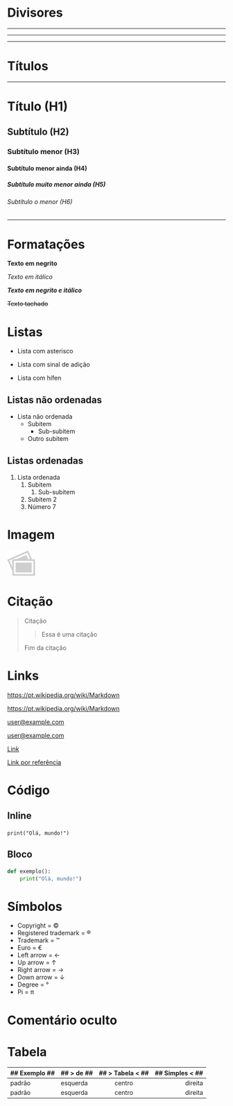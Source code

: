 # Divisores

---
***
___

# Títulos

---

# Título (H1)
## Subtítulo (H2)
### Subtítulo menor (H3)
#### Subtítulo menor ainda (H4)
##### Subtítulo muito menor ainda (H5)
###### Subtítulo o menor (H6)

---

# Formatações

**Texto em negrito**

_Texto em itálico_

***Texto em negrito e itálico***

~~Texto tachado~~

# Listas

* Lista com asterisco
+ Lista com sinal de adição
- Lista com hífen

## Listas não ordenadas

- Lista não ordenada
    - Subitem
        - Sub-subitem
    - Outro subitem

## Listas ordenadas

1. Lista ordenada
    1. Subitem
        1. Sub-subitem
    2. Subitem 2
    7. Número 7

# Imagem

![icon pictures](./image/Icon-pictures.png)

# Citação

> Citação
>
>> Essa é uma citação
>
> Fim da citação

# Links

https://pt.wikipedia.org/wiki/Markdown

<https://pt.wikipedia.org/wiki/Markdown>

user@example.com

<user@example.com>

[Link](https://pt.wikipedia.org/wiki/Markdown "Wikipédia Markdown")

[Link por referência][1]

[1]: <https://pt.wikipedia.org/wiki/Markdown> "Wikipédia Markdown"

# Código

## Inline

`print("Olá, mundo!")`

## Bloco

```python
def exemplo():
    print("Olá, mundo!")
```

# Símbolos

- Copyright = &copy;
- Registered trademark = &reg;
- Trademark = &trade;
- Euro = &euro;
- Left arrow = &larr;
- Up arrow = &uarr;
- Right arrow = &rarr;
- Down arrow = &darr;
- Degree = &#176;
- Pi = &#960;

# Comentário oculto

[Achou]: #

# Tabela

| ## Exemplo ## | ## > de ## | ## > Tabela < ## | ## Simples < ## |
| --- | :--- | :---: | ---: |
| padrão | esquerda | centro | direita |
| padrão | esquerda | centro | direita |
